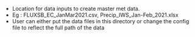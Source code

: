 - Location for data inputs to create master met data.
- Eg : FLUXSB_EC_JanMar2021.csv, Precip_IWS_Jan-Feb_2021.xlsx
- User can either put the data files in this directory or change the config file to reflect the full path of the data

